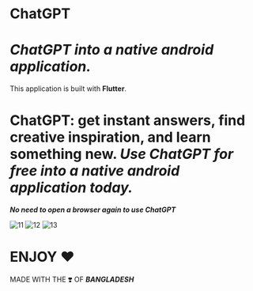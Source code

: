 # ChatGPT
# _ChatGPT into a native android application._
This application is built with **Flutter**.
# ChatGPT: get instant answers, find creative inspiration, and learn something new. _Use ChatGPT for free into a native android application today._
**_No need to open a browser again to use ChatGPT_**

![11](https://github.com/NayemAhmedNiloy/ChatGPT/assets/71997569/638018af-d061-44ef-bf67-a3e7e5a61c2b)
![12](https://github.com/NayemAhmedNiloy/ChatGPT/assets/71997569/77bb8ec2-277c-4940-886f-a6721de92d0f)
![13](https://github.com/NayemAhmedNiloy/ChatGPT/assets/71997569/dabe949e-c82f-468a-afa4-bf36af8ea884)

# ENJOY ❤️
MADE WITH THE ❣️ OF **_BANGLADESH_** 
